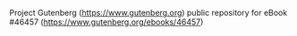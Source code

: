 Project Gutenberg (https://www.gutenberg.org) public repository for eBook #46457 (https://www.gutenberg.org/ebooks/46457)
